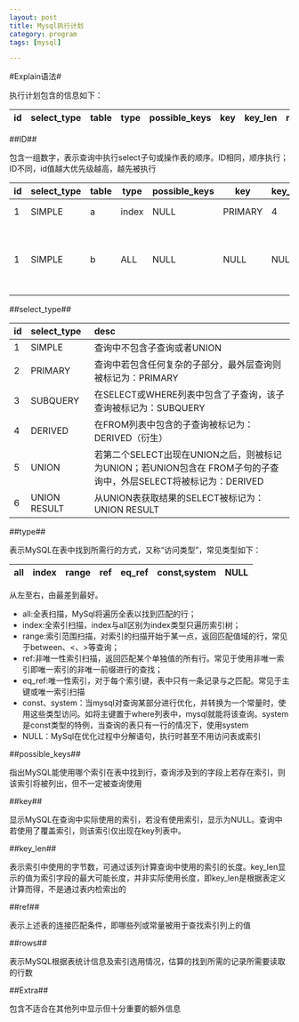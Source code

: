 ```yaml
---
layout: post  
title: Mysql执行计划  
category: program  
tags: [mysql]  

--- 
```


#Explain语法#

执行计划包含的信息如下：

|id|select_type|table|type|possible_keys|key|key_len|ref|rows|Extra|  
|:--|-----------|-----|----|-------------|---|-------|---|----|--:|  

##ID##

包含一组数字，表示查询中执行select子句或操作表的顺序。ID相同，顺序执行；ID不同，id值越大优先级越高，越先被执行  

|id|select_type|table|type|possible_keys|key|key_len|ref|rows|Extra|  
|:--|----------|-----|----|-------------|---|-------|---|----|--:|   
| 1 |  SIMPLE  |  a  |index|   NULL     |PRIMARY| 4 |NULL|221|Using index|  
| 1 |  SIMPLE  |  b  | ALL| NULL        |NULL|NULL  |NULL|57544|Using join buffer (flat, BNL join)|  

##select_type##

| id | select_type | desc 
|----|:------------ | :------ | 
| 1  |    SIMPLE   | 查询中不包含子查询或者UNION 
| 2  | PRIMARY     | 查询中若包含任何复杂的子部分，最外层查询则被标记为：PRIMARY
| 3  | SUBQUERY    |在SELECT或WHERE列表中包含了子查询，该子查询被标记为：SUBQUERY
| 4  | DERIVED     |在FROM列表中包含的子查询被标记为：DERIVED（衍生）
| 5  | UNION       |若第二个SELECT出现在UNION之后，则被标记为UNION；若UNION包含在  FROM子句的子查询中，外层SELECT将被标记为：DERIVED
| 6  | UNION RESULT|从UNION表获取结果的SELECT被标记为：UNION RESULT

##type##

表示MySQL在表中找到所需行的方式，又称“访问类型”，常见类型如下：

all|index|range|ref|eq_ref|const,system|NULL
---|-----|-----|---|------|------------|----

从左至右，由最差到最好。

* all:全表扫描，MySql将遍历全表以找到匹配的行；
* index:全索引扫描，index与all区别为index类型只遍历索引树；
* range:索引范围扫描，对索引的扫描开始于某一点，返回匹配值域的行，常见于between、<、>等查询；
* ref:非唯一性索引扫描，返回匹配某个单独值的所有行。常见于使用非唯一索引即唯一索引的非唯一前缀进行的查找；
* eq_ref:唯一性索引，对于每个索引键，表中只有一条记录与之匹配。常见于主键或唯一索引扫描
* const、system：当mysql对查询某部分进行优化，并转换为一个常量时，使用这些类型访问。如将主键置于where列表中，mysql就能将该查询。system是const类型的特例，当查询的表只有一行的情况下，使用system
* NULL：MySql在优化过程中分解语句，执行时甚至不用访问表或索引

##possible_keys##

指出MySQL能使用哪个索引在表中找到行，查询涉及到的字段上若存在索引，则该索引将被列出，但不一定被查询使用

##key##

显示MySQL在查询中实际使用的索引，若没有使用索引，显示为NULL。查询中若使用了覆盖索引，则该索引仅出现在key列表中。

##key_len##

表示索引中使用的字节数，可通过该列计算查询中使用的索引的长度。key_len显示的值为索引字段的最大可能长度，并非实际使用长度，即key_len是根据表定义计算而得，不是通过表内检索出的

##ref##

表示上述表的连接匹配条件，即哪些列或常量被用于查找索引列上的值

##rows##

表示MySQL根据表统计信息及索引选用情况，估算的找到所需的记录所需要读取的行数

##Extra##

包含不适合在其他列中显示但十分重要的额外信息








